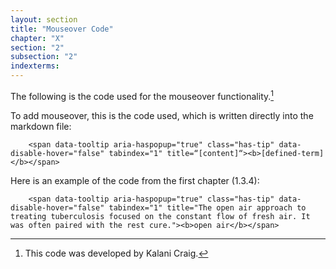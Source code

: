 ```yaml
---
layout: section
title: "Mouseover Code"
chapter: "X"
section: "2"
subsection: "2"
indexterms: 
---
```


The following is the code used for the mouseover functionality.[^fn1]

To add mouseover, this is the code used, which is written directly into the markdown file:

        <span data-tooltip aria-haspopup="true" class="has-tip" data-disable-hover="false" tabindex="1" title=“[content]“><b>[defined-term]</b></span>

Here is an example of the code from the first chapter (1.3.4):

        <span data-tooltip aria-haspopup="true" class="has-tip" data-disable-hover="false" tabindex="1" title="The open air approach to treating tuberculosis focused on the constant flow of fresh air. It was often paired with the rest cure."><b>open air</b></span>

[^fn1]: This code was developed by Kalani Craig.